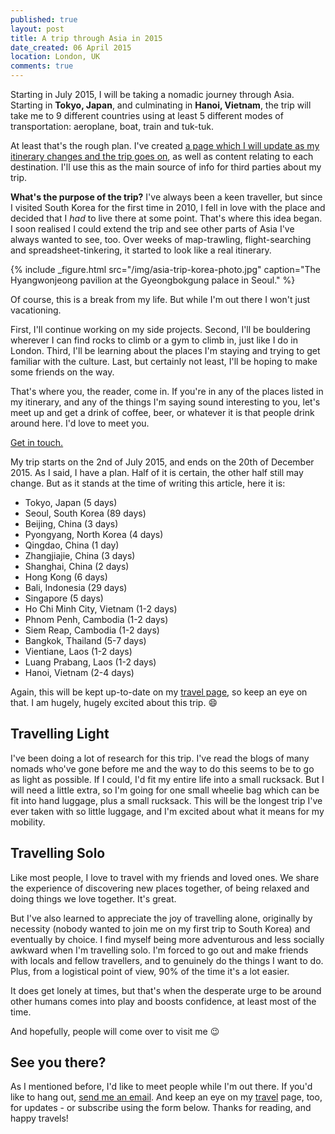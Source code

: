 ```yaml
---
published: true
layout: post
title: A trip through Asia in 2015
date_created: 06 April 2015
location: London, UK
comments: true
---
```


Starting in July 2015, I will be taking a nomadic journey through Asia. Starting in **Tokyo, Japan**, and culminating in **Hanoi, Vietnam**, the trip will take me to 9 different countries using at least 5 different modes of transportation: aeroplane, boat, train and tuk-tuk.

At least that's the rough plan. I've created [a page which I will update as my itinerary changes and the trip goes on](/nomad), as well as content relating to each destination. I'll use this as the main source of info for third parties about my trip.

**What's the purpose of the trip?** I've always been a keen traveller, but since I visited South Korea for the first time in 2010, I fell in love with the place and decided that I _had_ to live there at some point. That's where this idea began. I soon realised I could extend the trip and see other parts of Asia I've always wanted to see, too. Over weeks of map-trawling, flight-searching and spreadsheet-tinkering, it started to look like a real itinerary.

{% include _figure.html src="/img/asia-trip-korea-photo.jpg" caption="The Hyangwonjeong pavilion at the Gyeongbokgung palace in Seoul." %}

Of course, this is a break from my life. But while I'm out there I won't just vacationing.

First, I'll continue working on my side projects. Second, I'll be bouldering wherever I can find rocks to climb or a gym to climb in, just like I do in London. Third, I'll be learning about the places I'm staying and trying to get familiar with the culture. Last, but certainly not least, I'll be hoping to make some friends on the way.

That's where you, the reader, come in. If you're in any of the places listed in my itinerary, and any of the things I'm saying sound interesting to you, let's meet up and get a drink of coffee, beer, or whatever it is that people drink around here. I'd love to meet you.

<a href="mailto:dan@danhough.com?subject=Nomadic+Journey" class="cta--primary">Get in touch.</a>

My trip starts on the 2nd of July 2015, and ends on the 20th of December 2015. As I said, I have a plan. Half of it is certain, the other half still may change. But as it stands at the time of writing this article, here it is:

* Tokyo, Japan (5 days)
* Seoul, South Korea (89 days)
* Beijing, China (3 days)
* Pyongyang, North Korea (4 days)
* Qingdao, China (1 day)
* Zhangjiajie, China (3 days)
* Shanghai, China (2 days)
* Hong Kong (6 days)
* Bali, Indonesia (29 days)
* Singapore (5 days)
* Ho Chi Minh City, Vietnam (1-2 days)
* Phnom Penh, Cambodia (1-2 days)
* Siem Reap, Cambodia (1-2 days)
* Bangkok, Thailand (5-7 days)
* Vientiane, Laos (1-2 days)
* Luang Prabang, Laos (1-2 days)
* Hanoi, Vietnam (2-4 days)

Again, this will be kept up-to-date on my [travel page](/nomad), so keep an eye on that. I am hugely, hugely excited about this trip. :smile:

## Travelling Light

I've been doing a lot of research for this trip. I've read the blogs of many nomads who've gone before me and the way to do this seems to be to go as light as possible. If I could, I'd fit my entire life into a small rucksack. But I will need a little extra, so I'm going for one small wheelie bag which can be fit into hand luggage, plus a small rucksack. This will be the longest trip I've ever taken with so little luggage, and I'm excited about what it means for my mobility.

## Travelling Solo

Like most people, I love to travel with my friends and loved ones. We share the experience of discovering new places together, of being relaxed and doing things we love together. It's great.

But I've also learned to appreciate the joy of travelling alone, originally by necessity (nobody wanted to join me on my first trip to South Korea) and eventually by choice. I find myself being more adventurous and less socially awkward when I'm travelling solo. I'm forced to go out and make friends with locals and fellow travellers, and to genuinely do the things I want to do. Plus, from a logistical point of view, 90% of the time it's a lot easier.

It does get lonely at times, but that's when the desperate urge to be around other humans comes into play and boosts confidence, at least most of the time.

And hopefully, people will come over to visit me :wink:

## See you there?

As I mentioned before, I'd like to meet people while I'm out there. If you'd like to hang out, <a href="mailto:dan@danhough.com?subject=About+your+trip">send me an email</a>. And keep an eye on my [travel](/nomad) page, too, for updates - or subscribe using the form below. Thanks for reading, and happy travels!
